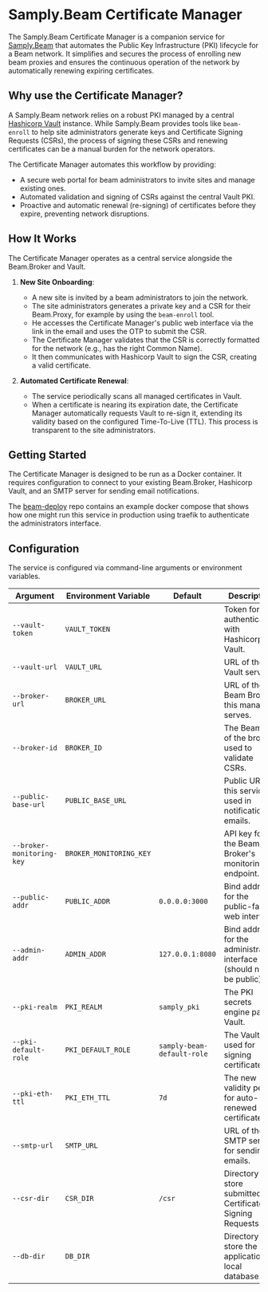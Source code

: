 # Samply.Beam Certificate Manager

The Samply.Beam Certificate Manager is a companion service for [Samply.Beam](https://github.com/samply/beam) that automates the Public Key Infrastructure (PKI) lifecycle for a Beam network. It simplifies and secures the process of enrolling new beam proxies and ensures the continuous operation of the network by automatically renewing expiring certificates.

## Why use the Certificate Manager?

A Samply.Beam network relies on a robust PKI managed by a central [Hashicorp Vault](https://www.vaultproject.io/) instance. While Samply.Beam provides tools like `beam-enroll` to help site administrators generate keys and Certificate Signing Requests (CSRs), the process of signing these CSRs and renewing certificates can be a manual burden for the network operators.

The Certificate Manager automates this workflow by providing:
* A secure web portal for beam administrators to invite sites and manage existing ones.
* Automated validation and signing of CSRs against the central Vault PKI.
* Proactive and automatic renewal (re-signing) of certificates before they expire, preventing network disruptions.

## How It Works

The Certificate Manager operates as a central service alongside the Beam.Broker and Vault.

1.  **New Site Onboarding**:
    * A new site is invited by a beam administrators to join the network.
    * The site administrators generates a private key and a CSR for their Beam.Proxy, for example by using the `beam-enroll` tool.
    * He accesses the Certificate Manager's public web interface via the link in the email and uses the OTP to submit the CSR.
    * The Certificate Manager validates that the CSR is correctly formatted for the network (e.g., has the right Common Name).
    * It then communicates with Hashicorp Vault to sign the CSR, creating a valid certificate.

2.  **Automated Certificate Renewal**:
    * The service periodically scans all managed certificates in Vault.
    * When a certificate is nearing its expiration date, the Certificate Manager automatically requests Vault to re-sign it, extending its validity based on the configured Time-To-Live (TTL). This process is transparent to the site administrators.

## Getting Started

The Certificate Manager is designed to be run as a Docker container. It requires configuration to connect to your existing Beam.Broker, Hashicorp Vault, and an SMTP server for sending email notifications.

The [beam-deploy](https://github.com/samply/beam-delpoy) repo contains an example docker compose that shows how one might run this service in production using traefik to authenticate the administrators interface. 

## Configuration

The service is configured via command-line arguments or environment variables.

| Argument | Environment Variable | Default | Description |
|---|---|---|---|
| `--vault-token` | `VAULT_TOKEN` | | Token for authenticating with Hashicorp Vault. |
| `--vault-url` | `VAULT_URL` | | URL of the Vault server. |
| `--broker-url` | `BROKER_URL` | | URL of the Beam Broker this manager serves. |
| `--broker-id` | `BROKER_ID` | | The BeamID of the broker, used to validate CSRs. |
| `--public-base-url`| `PUBLIC_BASE_URL` | | Public URL of this service, used in notification emails. |
| `--broker-monitoring-key` | `BROKER_MONITORING_KEY` | | API key for the Beam Broker's monitoring endpoint. |
| `--public-addr` | `PUBLIC_ADDR` | `0.0.0.0:3000` | Bind address for the public-facing web interface. |
| `--admin-addr` | `ADMIN_ADDR` | `127.0.0.1:8080` | Bind address for the administrators interface (should not be public). |
| `--pki-realm` | `PKI_REALM` | `samply_pki` | The PKI secrets engine path in Vault. |
| `--pki-default-role`| `PKI_DEFAULT_ROLE`| `samply-beam-default-role`| The Vault role used for signing certificates. |
| `--pki-eth-ttl` | `PKI_ETH_TTL` | `7d` | The new validity period for auto-renewed certificates. |
| `--smtp-url` | `SMTP_URL` | | URL of the SMTP server for sending emails. |
| `--csr-dir` | `CSR_DIR` | `/csr` | Directory to store submitted Certificate Signing Requests. |
| `--db-dir` | `DB_DIR` | | Directory to store the application's local database. |